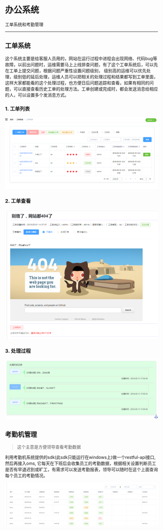 # 办公系统
工单系统和考勤管理

---

## 工单系统

这个系统主要是给客服人员用的，网站在运行过程中进程会出现网络、代码bug等故障，以前出问题时，运维需要马上上线排查问题，有了这个工单系统后，可以先在工单上提交问题，根据问题严重性设置问题级别， 级别高的运维可以优先处理，级别低的延后处理，运维人员可以把相关的处理过程和结果都写到工单里面，这样大家都能看的这个处理过程，也方便日后问题追踪和查看，如果有相同的问题，可以直接查看历史工单的处理方法。工单创建或完成时，都会发送消息给相应的人，可以设置多个发消息方式。

### 1. 工单列表
![工单系统](/assets/images/index/index2.png)

### 2. 工单查看
![工单系统](/assets/images/oa/oa1.png)

### 3. 处理过程
![工单系统](/assets/images/oa/oa2.png)


## 考勤机管理

> 这个主意是方便领导查看考勤数据

利用考勤机系统提供的sdk(此sdk只能运行在windows上)做一个restful-api接口, 然后再接入oms, 它每天在下班后会收集员工的考勤数据，根据相关设置判断员工是否有早退迟到或旷工，有需求可以发送考勤报表，领导可以随时在这个上面查询每个员工的考勤情况。

![工单系统](/assets/images/oa/oa3.png)
